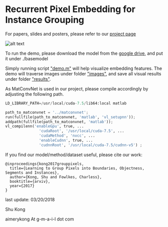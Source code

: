 # Recurrent Pixel Embedding for Instance Grouping

For papers, slides and posters, please refer to our [project page](http://www.ics.uci.edu/~skong2/SMMMSG.html "pixel-grouping")


![alt text](https://raw.githubusercontent.com/aimerykong/Recurrent-Pixel-Embedding-for-Instance-Grouping/master/demo3_objectness_proposal_detection/results/id1_summary.jpg "visualization")

To run the demo, please download the model from the [google drive](https://drive.google.com/drive/u/1/folders/1Ii1RPiwB-SvQchnmRvSVEcGSCCrxvpHc), and put it under ./basemodel

Simply running script ["demo.m"](https://github.com/aimerykong/Recurrent-Pixel-Embedding-for-Instance-Grouping/blob/master/demo3_objectness_proposal_detection/demo.m) will help visualize embedding features. The demo will traverse images under folder ["images"](https://github.com/aimerykong/Recurrent-Pixel-Embedding-for-Instance-Grouping/tree/master/demo3_objectness_proposal_detection/images), and save all visual results under folder ["results"](https://github.com/aimerykong/Recurrent-Pixel-Embedding-for-Instance-Grouping/tree/master/demo3_objectness_proposal_detection/results).






As MatConvNet is used in our project, please compile accordingly by adjusting the following path.

```python
LD_LIBRARY_PATH=/usr/local/cuda-7.5/lib64:local matlab 

path_to_matconvnet = '../matconvnet';
run(fullfile(path_to_matconvnet, 'matlab', 'vl_setupnn'));
addpath(fullfile(path_to_matconvnet, 'matlab'));
vl_compilenn('enableGpu', true, ...
               'cudaRoot', '/usr/local/cuda-7.5', ...
               'cudaMethod', 'nvcc', ...
               'enableCudnn', true, ...
               'cudnnRoot', '/usr/local/cuda-7.5/cudnn-v5') ;

```


If you find our model/method/dataset useful, please cite our work:

    @inproceedings{kong2017grouppixels,
      title={Learning to Group Pixels into Boundaries, Objectness, Segments and Instances},
      author={Kong, Shu and Fowlkes, Charless},
      booktitle={arxiv},
      year={2017}
    }




last update: 03/20/2018

Shu Kong

aimerykong At g-m-a-i-l dot com

